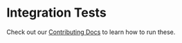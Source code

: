 # Integration Tests
Check out our [Contributing Docs](https://opensource.salesforce.com/cix/#/development?id=running-tests) to learn how to run these.